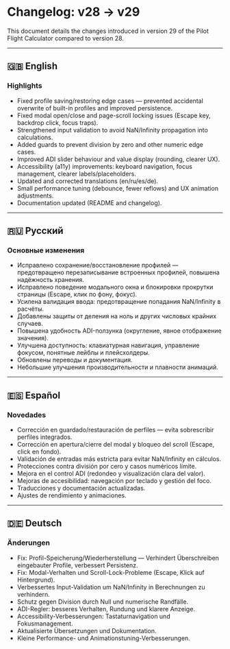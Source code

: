 # Changelog: v28 → v29

This document details the changes introduced in version 29 of the Pilot Flight Calculator compared to version 28.

---

## 🇬🇧 English

### Highlights
- Fixed profile saving/restoring edge cases — prevented accidental overwrite of built-in profiles and improved persistence.
- Fixed modal open/close and page-scroll locking issues (Escape key, backdrop click, focus traps).
- Strengthened input validation to avoid NaN/Infinity propagation into calculations.
- Added guards to prevent division by zero and other numeric edge cases.
- Improved ADI slider behaviour and value display (rounding, clearer UX).
- Accessibility (a11y) improvements: keyboard navigation, focus management, clearer labels/placeholders.
- Updated and corrected translations (en/ru/es/de).
- Small performance tuning (debounce, fewer reflows) and UX animation adjustments.
- Documentation updated (README and changelog).

---

## 🇷🇺 Русский

### Основные изменения
- Исправлено сохранение/восстановление профилей — предотвращено перезаписывание встроенных профилей, повышена надёжность хранения.
- Исправлено поведение модального окна и блокировки прокрутки страницы (Escape, клик по фону, фокус).
- Усилена валидация ввода: предотвращение попадания NaN/Infinity в расчёты.
- Добавлены защиты от деления на ноль и других числовых крайних случаев.
- Повышена удобность ADI-ползунка (округление, явное отображение значения).
- Улучшена доступность: клавиатурная навигация, управление фокусом, понятные лейблы и плейсхолдеры.
- Обновлены переводы и документация.
- Небольшие улучшения производительности и плавности анимаций.

---

## 🇪🇸 Español

### Novedades
- Corrección en guardado/restauración de perfiles — evita sobrescribir perfiles integrados.
- Corrección en apertura/cierre del modal y bloqueo del scroll (Escape, click en fondo).
- Validación de entradas más estricta para evitar NaN/Infinity en cálculos.
- Protecciones contra división por cero y casos numéricos límite.
- Mejora en el control ADI (redondeo y visualización clara del valor).
- Mejoras de accesibilidad: navegación por teclado y gestión del foco.
- Traducciones y documentación actualizadas.
- Ajustes de rendimiento y animaciones.

---

## 🇩🇪 Deutsch

### Änderungen
- Fix: Profil-Speicherung/Wiederherstellung — Verhindert Überschreiben eingebauter Profile, verbessert Persistenz.
- Fix: Modal-Verhalten und Scroll-Lock-Probleme (Escape, Klick auf Hintergrund).
- Verbessertes Input-Validation um NaN/Infinity in Berechnungen zu verhindern.
- Schutz gegen Division durch Null und numerische Randfälle.
- ADI-Regler: besseres Verhalten, Rundung und klarere Anzeige.
- Accessibility-Verbesserungen: Tastaturnavigation und Fokusmanagement.
- Aktualisierte Übersetzungen und Dokumentation.
- Kleine Performance- und Animationstuning-Verbesserungen.
